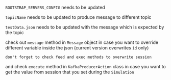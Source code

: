 `BOOTSTRAP_SERVERS_CONFIG` needs to be updated

`topicName` needs to be updated to produce message to different topic 

`testData.json` needs to be updated with the message which is expected by the topic

check out `message` method in `Message` object in case you want to override different variable inside the json (current version overwrites `id` only)

`don't forget to check feed and exec methods to overwrite session`

and check `execute` method in `KafkaProducerAction` class in case you want to get the value from session that you set during the `Simulation`